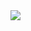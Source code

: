 
<img src="[https://via.placeholder.com](https://64.media.tumblr.com/f3dc00f24386eda90aed1ac275fcf961/6384da457b80bc61-f8/s250x400/23a601d38abcfdd250a1e4d4cd190e85cabd71cd.gif)">  
